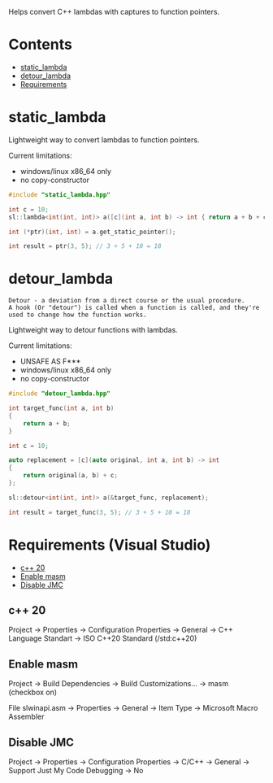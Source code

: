 Helps convert C++ lambdas with captures to function pointers.

# Contents
- [static_lambda](#static_lambda)
- [detour_lambda](#detour_lambda)
- [Requirements](#requirements-visual-studio)

# static_lambda
Lightweight way to convert lambdas to function pointers.

Current limitations:
- windows/linux x86_64 only
- no copy-constructor

```cpp
#include "static_lambda.hpp"
```
```cpp
int c = 10;
sl::lambda<int(int, int)> a([c](int a, int b) -> int { return a + b + c; });

int (*ptr)(int, int) = a.get_static_pointer();

int result = ptr(3, 5); // 3 + 5 + 10 = 18
```

# detour_lambda
    Detour - a deviation from a direct course or the usual procedure.
    A hook (Or "detour") is called when a function is called, and they're used to change how the function works.

Lightweight way to detour functions with lambdas.

Current limitations:
- UNSAFE AS F***
- windows/linux x86_64 only
- no copy-constructor


```cpp
#include "detour_lambda.hpp"
```
```cpp
int target_func(int a, int b)
{
    return a + b;
}
```
```cpp
int c = 10;

auto replacement = [c](auto original, int a, int b) -> int
{
    return original(a, b) + c;
};

sl::detour<int(int, int)> a(&target_func, replacement);

int result = target_func(3, 5); // 3 + 5 + 10 = 18
```

# Requirements (Visual Studio)
- [c++ 20](#c-20)
- [Enable masm](#enable-masm)
- [Disable JMC](#disable-jmc)

## c++ 20
Project -> Properties -> Configuration Properties -> General -> C++ Language Standart -> ISO C++20 Standard (/std:c++20)

## Enable masm
Project -> Build Dependencies -> Build Customizations... -> masm (checkbox on)

File slwinapi.asm -> Properties -> General -> Item Type -> Microsoft Macro Assembler

## Disable JMC
Project -> Properties -> Configuration Properties -> C/C++ -> General -> Support Just My Code Debugging -> No
